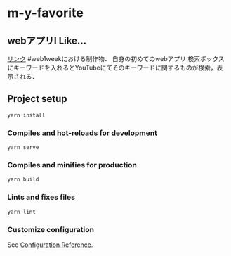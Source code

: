 # m-y-favorite


## webアプリI Like... 
[リンク](https://crieit.net/boards/web1week-202005/I-like-YouTube)
#web1weekにおける制作物． 自身の初めてのwebアプリ
検索ボックスにキーワードを入れるとYouTubeにてそのキーワードに関するものが検索，表示される．

## Project setup
```
yarn install
```

### Compiles and hot-reloads for development
```
yarn serve
```

### Compiles and minifies for production
```
yarn build
```

### Lints and fixes files
```
yarn lint
```

### Customize configuration
See [Configuration Reference](https://cli.vuejs.org/config/).

